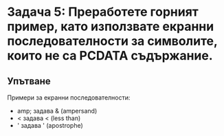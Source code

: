 
# Задача 5: Преработете горният пример, като използвате екранни последователности за символите, които не са РCDATA съдържание.

## Упътване
Примери за екранни последователности:
* amp; задава & (ampersand)
* &lt; задава < (less than)
* &apos; задава ' (apostrophe)

